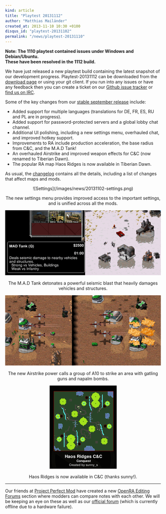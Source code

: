 ```yaml
---
kind: article
title: "Playtest 20131112"
author: "Matthias Mailänder"
created_at: 2013-11-10 10:30 +0100
disqus_id: "playtest-20131102"
permalink: "/news/playtest-20131110"
---
```


**Note: The 1110 playtest contained issues under Windows and Debian/Ubuntu.**<br />
**These have been resolved in the 1112 build.**

We have just released a new playtest build containing the latest snapshot of our development progress.
Playtest-20131112 can be downloaded from the [download page](/download/) or using your git client.
If you run into any issues or have any feedback then you can create a ticket on our [Github issue tracker](http://bugs.open-ra.org) or [find us on IRC](http://webchat.freenode.net/?channels=openra).

Some of the key changes from our [stable september release](http://openra.res0l.net/news/release-20130915/) include:

   - Added support for multiple languages (translations for DE, FR, ES, RU and PL are in progress).
   - Added support for password-protected servers and a global lobby chat channel.
   - Additional UI polishing, including a new settings menu, overhauled chat, and improved hotkey support.
   - Improvements to RA include production acceleration, the base radius from C&C, and the M.A.D Tank!
   - An overhauled Airstrike and improved weapon effects for C&C (now renamed to Tiberian Dawn).
   - The popular RA map Haos Ridges is now available in Tiberian Dawn.

As usual, the [changelog](https://github.com/OpenRA/OpenRA/blob/playtest-20131112/CHANGELOG) contains all the details, including a list of changes that affect maps and mods.

<div style="text-align:center" markdown="1">
![Settings](/images/news/20131102-settings.png)

The new settings menu provides improved access to the important settings, and is unified across all the mods.

![MAD tank](/images/news/20131102-qtnk.png)

The M.A.D Tank detonates a powerful seismic blast that heavily damages vehicles and structures.

![A10 airstrike](/images/news/20131102-a10-strike.png)

The new Airstrike power calls a group of A10 to strike an area with gatling guns and napalm bombs.

![Haos Ridges C&C](/images/news/20131102-haos-ridges-cnc.png)

Haos Ridges is now available in C&C (thanks sunny!).
</div>

<hr />

Our friends at [Project Perfect Mod](http://www.ppmsite.com/) have created a new [OpenRA Editing Forums](http://www.ppmsite.com/forum/index.php?f=929) section where modders can compare notes with each other.
We will be keeping an eye on these as well as our [official forum](http://www.sleipnirstuff.com/forum/viewforum.php?f=80) (which is currently offline due to a hardware failure).